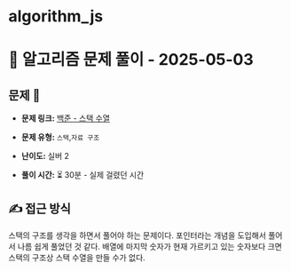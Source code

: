 # algorithm_js

# 📝 알고리즘 문제 풀이 - 2025-05-03

## 문제 📖

- **문제 링크:** [백준 - 스택 수열](https://www.acmicpc.net/problem/1874)

- **문제 유형:** `스택`,`자료 구조`

- **난이도:** 실버 2

- **풀이 시간:** ⏳ 30분 - 실제 걸렸던 시간

## ✍ 접근 방식

스택의 구조를 생각을 하면서 풀어야 하는 문제이다.
포인터라는 개념을 도입해서 풀어서 나름 쉽게 풀었던 것 같다.
배열에 마지막 숫자가 현재 가르키고 있는 숫자보다 크면 스택의 구조상 스택 수열을 만들 수가 없다.
